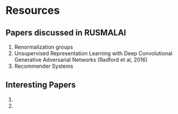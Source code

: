 # Resources

## Papers discussed in RUSMALAI
1. Renormalization groups
2. Unsupervised Representation Learning with Deep Convolutional
Generative Adversarial Networks (Radford et al, 2016)
3. Recommender Systems

## Interesting Papers
1.
2. 
